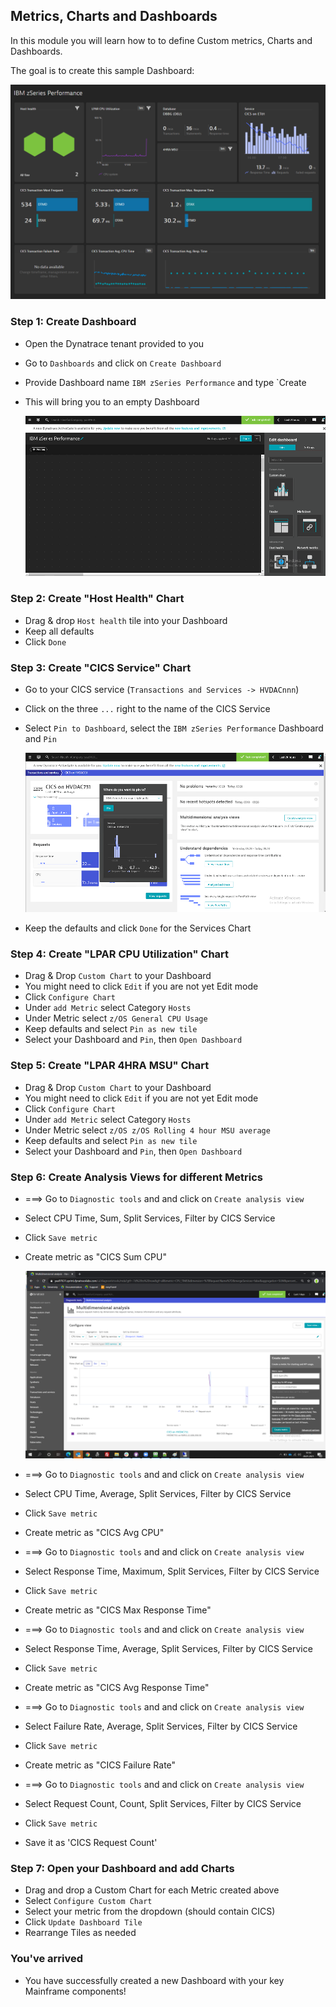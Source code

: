 ## Metrics, Charts and Dashboards

In this module you will learn how to to define Custom metrics, Charts and Dashboards.

The goal is to create this sample Dashboard:

   ![Sample](../../assets/images/IBM_zSeries_Dashboard.png)

### Step 1: Create Dashboard
- Open the Dynatrace tenant provided to you
- Go to `Dashboards` and click on `Create Dashboard`
- Provide Dashboard name `IBM zSeries Performance` and type `Create
- This will bring you to an empty Dashboard

   ![Dashboard](../../assets/images/Dashboard.png)

### Step 2: Create "Host Health" Chart
- Drag & drop `Host health` tile into your Dashboard 
- Keep all defaults
- Click `Done`

### Step 3: Create "CICS Service" Chart
- Go to your CICS service (`Transactions and Services -> HVDACnnn`)
- Click on the three `...` right to the name of the CICS Service
- Select `Pin to Dashboard`, select the `IBM zSeries Performance` Dashboard and `Pin`

  ![Pin](../../assets/images/Pin.png)

- Keep the defaults and click `Done` for the Services Chart

### Step 4: Create "LPAR CPU Utilization" Chart
- Drag & Drop `Custom Chart` to your Dashboard 
- You might need to click `Edit` if you are not yet Edit mode
- Click `Configure Chart`
- Under `add Metric` select Category `Hosts`
- Under Metric select `z/OS General CPU Usage`
- Keep defaults and select `Pin as new tile`
- Select your Dashboard and `Pin`, then `Open Dashboard`

### Step 5: Create "LPAR 4HRA MSU" Chart
- Drag & Drop `Custom Chart` to your Dashboard 
- You might need to click `Edit` if you are not yet Edit mode
- Click `Configure Chart`
- Under `add Metric` select Category `Hosts`
- Under Metric select `z/OS z/OS Rolling 4 hour MSU average`
- Keep defaults and select `Pin as new tile`
- Select your Dashboard and `Pin`, then `Open Dashboard`

### Step 6: Create Analysis Views for different Metrics
- ===> Go to `Diagnostic tools` and and click on `Create analysis view`
- Select CPU Time, Sum, Split Services, Filter by CICS Service
- Click `Save metric`
- Create metric as "CICS Sum CPU"

  ![SumCPU](../../assets/images/SumCPU.png)

- ===> Go to `Diagnostic tools` and and click on `Create analysis view`
- Select CPU Time, Average, Split Services, Filter by CICS Service
- Click `Save metric`
- Create metric as "CICS Avg CPU"

- ===> Go to `Diagnostic tools` and and click on `Create analysis view`
- Select Response Time, Maximum, Split Services, Filter by CICS Service
- Click `Save metric`
- Create metric as "CICS Max Response Time"

- ===> Go to `Diagnostic tools` and and click on `Create analysis view`
- Select Response Time, Average, Split Services, Filter by CICS Service
- Click `Save metric`
- Create metric as "CICS Avg Response Time"

- ===> Go to `Diagnostic tools` and and click on `Create analysis view`
- Select Failure Rate, Average, Split Services, Filter by CICS Service
- Click `Save metric`
- Create metric as "CICS Failure Rate"

- ===> Go to `Diagnostic tools` and and click on `Create analysis view`
- Select Request Count, Count, Split Services, Filter by CICS Service
- Click `Save metric`
- Save it as 'CICS Request Count'

### Step 7: Open your Dashboard and add Charts
- Drag and drop a Custom Chart for each Metric created above
- Select `Configure Custom Chart`
- Select your metric from the dropdown (should contain CICS)
- Click `Update Dashboard Tile`
- Rearrange Tiles as needed

### You've arrived
- You have successfully created a new Dashboard with your key Mainframe components! 





